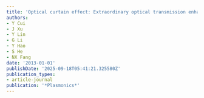 ```yaml
---
title: 'Optical curtain effect: Extraordinary optical transmission enhanced by antireflection'
authors:
- Y Cui
- J Xu
- Y Lin
- G Li
- Y Hao
- S He
- NX Fang
date: '2013-01-01'
publishDate: '2025-09-18T05:41:21.325580Z'
publication_types:
- article-journal
publication: '*Plasmonics*'
---
```


